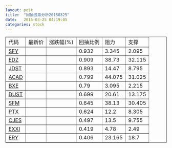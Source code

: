 ```yaml
---
layout: post
title:  "回抽股票分析20150325"
date:   2015-03-25 04:19:05
categories: stock
---
```

<script type="text/javascript">
var stockList = []
stockList.push('gb_sfy');
stockList.push('gb_edz');
stockList.push('gb_jdst');
stockList.push('gb_acad');
stockList.push('gb_bxe');
stockList.push('gb_dust');
stockList.push('gb_sfm');
stockList.push('gb_ptx');
stockList.push('gb_cjes');
stockList.push('gb_exxi');
stockList.push('gb_ery');
</script>
<table border="1">
 <tr>
 <td>代码</td>
 <td>最新价</td>
 <td>涨跌幅(%)</td>
 <td>回抽比例</td>
 <td>阻力</td>
 <td>支撑</td>
</tr>
  <tr id="sfy">
  <td><a href="http://stock.finance.sina.com.cn/usstock/quotes/SFY.html" target="_blank">SFY</a></td><td></td><td></td><td>0.932</td><td>3.345</td><td>2.095</td></tr>
  <tr id="edz">
  <td><a href="http://stock.finance.sina.com.cn/usstock/quotes/EDZ.html" target="_blank">EDZ</a></td><td></td><td></td><td>0.909</td><td>38.73</td><td>32.115</td></tr>
  <tr id="jdst">
  <td><a href="http://stock.finance.sina.com.cn/usstock/quotes/JDST.html" target="_blank">JDST</a></td><td></td><td></td><td>0.893</td><td>14.47</td><td>8.795</td></tr>
  <tr id="acad">
  <td><a href="http://stock.finance.sina.com.cn/usstock/quotes/ACAD.html" target="_blank">ACAD</a></td><td></td><td></td><td>0.799</td><td>44.075</td><td>31.025</td></tr>
  <tr id="bxe">
  <td><a href="http://stock.finance.sina.com.cn/usstock/quotes/BXE.html" target="_blank">BXE</a></td><td></td><td></td><td>0.79</td><td>3.095</td><td>2.215</td></tr>
  <tr id="dust">
  <td><a href="http://stock.finance.sina.com.cn/usstock/quotes/DUST.html" target="_blank">DUST</a></td><td></td><td></td><td>0.699</td><td>20.61</td><td>13.175</td></tr>
  <tr id="sfm">
  <td><a href="http://stock.finance.sina.com.cn/usstock/quotes/SFM.html" target="_blank">SFM</a></td><td></td><td></td><td>0.645</td><td>38.13</td><td>30.405</td></tr>
  <tr id="ptx">
  <td><a href="http://stock.finance.sina.com.cn/usstock/quotes/PTX.html" target="_blank">PTX</a></td><td></td><td></td><td>0.624</td><td>12.2</td><td>8.305</td></tr>
  <tr id="cjes">
  <td><a href="http://stock.finance.sina.com.cn/usstock/quotes/CJES.html" target="_blank">CJES</a></td><td></td><td></td><td>0.497</td><td>13.5</td><td>9.755</td></tr>
  <tr id="exxi">
  <td><a href="http://stock.finance.sina.com.cn/usstock/quotes/EXXI.html" target="_blank">EXXI</a></td><td></td><td></td><td>0.419</td><td>4.78</td><td>2.49</td></tr>
  <tr id="ery">
  <td><a href="http://stock.finance.sina.com.cn/usstock/quotes/ERY.html" target="_blank">ERY</a></td><td></td><td></td><td>0.406</td><td>23.165</td><td>18.7</td></tr>
</table>
